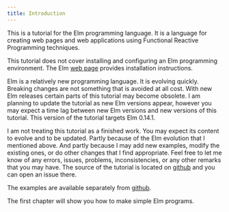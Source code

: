 ```yaml
---
title: Introduction
---
```


This is a tutorial for the Elm programming language. It is a language
for creating web pages and web applications using Functional Reactive
Programming techniques.

This tutorial does not cover installing and configuring an Elm
programming environment. The Elm [web page](http://elm-lang.org)
provides installation instructions.

Elm is a relatively new programming language. It is evolving
quickly. Breaking changes are not something that is avoided at all
cost. With new Elm releases certain parts of this tutorial may become
obsolete. I am planning to update the tutorial as new Elm versions
appear, however you may expect a time lag between new Elm versions and
new versions of this tutorial. This version of the tutorial targets
Elm 0.14.1.

I am not treating this tutorial as a finished work. You may expect its
content to evolve and to be updated. Partly because of the Elm
evolution that I mentioned above. And partly because I may add new
examples, modify the existing ones, or do other changes that I find
appropriate. Feel free to let me know of any errors, issues, problems,
inconsistencies, or any other remarks that you may have. The source of
the tutorial is located on
[github](http://github.com/grzegorzbalcerek/elm-by-example) and you
can open an issue there.

The examples are available separately from
[github](http://github.com/grzegorzbalcerek/ElmByExample).

The first chapter will show you how to make
simple Elm programs.

